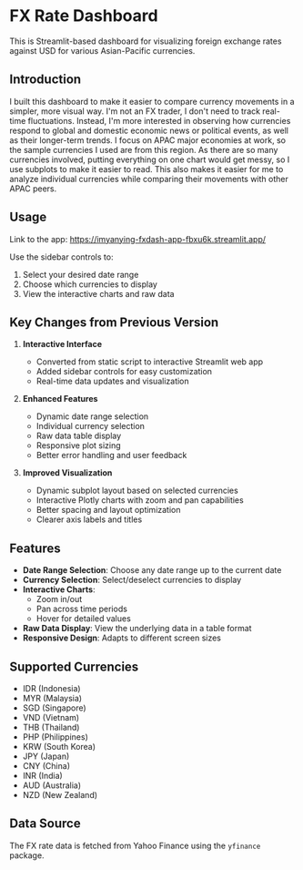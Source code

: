 # FX Rate Dashboard

This is Streamlit-based dashboard for visualizing foreign exchange rates against USD for various Asian-Pacific currencies.

## Introduction

I built this dashboard to make it easier to compare currency movements in a simpler, more visual way. I'm not an FX trader, I don't need to track real-time fluctuations. Instead, I'm more interested in observing how currencies respond to global and domestic economic news or political events, as well as their longer-term trends. I focus on APAC major economies at work, so the sample currencies I used are from this region. As there are so many currencies involved, putting everything on one chart would get messy, so I use subplots to make it easier to read. This also makes it easier for me to analyze individual currencies while comparing their movements with other APAC peers.

## Usage
Link to the app: https://imyanying-fxdash-app-fbxu6k.streamlit.app/

Use the sidebar controls to:
1. Select your desired date range
2. Choose which currencies to display
3. View the interactive charts and raw data

## Key Changes from Previous Version

1. **Interactive Interface**
   - Converted from static script to interactive Streamlit web app
   - Added sidebar controls for easy customization
   - Real-time data updates and visualization

2. **Enhanced Features**
   - Dynamic date range selection
   - Individual currency selection
   - Raw data table display
   - Responsive plot sizing
   - Better error handling and user feedback

3. **Improved Visualization**
   - Dynamic subplot layout based on selected currencies
   - Interactive Plotly charts with zoom and pan capabilities
   - Better spacing and layout optimization
   - Clearer axis labels and titles

## Features

- **Date Range Selection**: Choose any date range up to the current date
- **Currency Selection**: Select/deselect currencies to display
- **Interactive Charts**: 
  - Zoom in/out
  - Pan across time periods
  - Hover for detailed values
- **Raw Data Display**: View the underlying data in a table format
- **Responsive Design**: Adapts to different screen sizes

## Supported Currencies

- IDR (Indonesia)
- MYR (Malaysia)
- SGD (Singapore)
- VND (Vietnam)
- THB (Thailand)
- PHP (Philippines)
- KRW (South Korea)
- JPY (Japan)
- CNY (China)
- INR (India)
- AUD (Australia)
- NZD (New Zealand)

## Data Source

The FX rate data is fetched from Yahoo Finance using the `yfinance` package.

